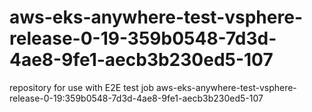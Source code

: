 # aws-eks-anywhere-test-vsphere-release-0-19-359b0548-7d3d-4ae8-9fe1-aecb3b230ed5-107
repository for use with E2E test job aws-eks-anywhere-test-vsphere-release-0-19:359b0548-7d3d-4ae8-9fe1-aecb3b230ed5-107
